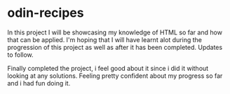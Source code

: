 # odin-recipes

In this project I will be showcasing my knowledge of HTML so far and how that can be applied. 
I'm hoping that I will have learnt alot during the progression of this project as well as after it has been completed. 
Updates to follow.

Finally completed the project, i feel good about it since i did it without looking at any solutions.
Feeling pretty confident about my progress so far and i had fun doing it.
